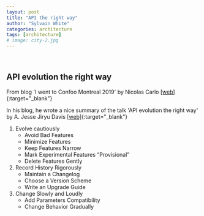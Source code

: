 ```yaml
---
layout: post
title: "API the right way"
author: "Sylvain White"
categories: architecture
tags: [architecture]
# image: city-2.jpg
---
```

<br/>

## API evolution the right way

From blog 'I went to Confoo Montreal 2019' by Nicolas Carlo [[web]](https://www.busbud.com/blog/confoo-montreal-2019/){:target="_blank"} 

In his blog, he wrote a nice summary of the talk 'API evolution the right way' by A. Jesse Jiryu Davis [[web]](https://emptysqua.re/blog/api-evolution-the-right-way/){:target="_blank"} 

1. Evolve cautiously
    * Avoid Bad Features
    * Minimize Features
    * Keep Features Narrow
    * Mark Experimental Features “Provisional”
    * Delete Features Gently
2. Record History Rigorously
    * Maintain a Changelog
    * Choose a Version Scheme
    * Write an Upgrade Guide
3. Change Slowly and Loudly
    * Add Parameters Compatibility
    * Change Behavior Gradually




